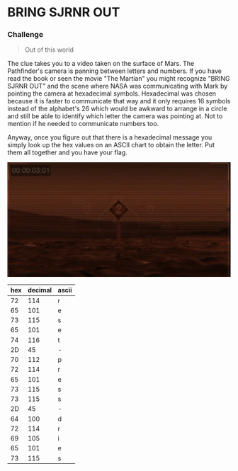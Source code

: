 # BRING SJRNR OUT

### Challenge
> Out of this world

The clue takes you to a video taken on the surface of Mars. The Pathfinder's camera is panning between letters and numbers. If you have read the book or seen the movie "The Martian" you might recognize "BRING SJRNR OUT" and the scene where NASA was communicating with Mark by pointing the camera at hexadecimal symbols. Hexadecimal was chosen because it is faster to communicate that way and it only requires 16 symbols instead of the alphabet's 26 which would be awkward to arrange in a circle and still be able to identify which letter the camera was pointing at. Not to mention if he needed to communicate numbers too.

Anyway, once you figure out that there is a hexadecimal message you simply look up the hex values on an ASCII chart to obtain the letter. Put them all together and you have your flag.

![](image/bringsjrnrout.png)

|hex|decimal|ascii|
|-----|-----|-----|
|72|114|r|
|65|101|e|
|73|115|s|
|65|101|e|
|74|116|t|
|2D|45|-|
|70|112|p|
|72|114|r|
|65|101|e|
|73|115|s|
|73|115|s|
|2D|45|-|
|64|100|d|
|72|114|r|
|69|105|i|
|65|101|e|
|73|115|s|
